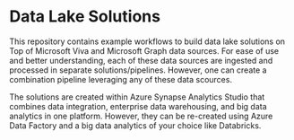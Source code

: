 # Data Lake Solutions
This repository contains example workflows to build data lake solutions on Top of Microsoft Viva and Microsoft Graph data sources.
For ease of use and better understanding, each of these data sources are ingested and processed in separate solutions/pipelines. However, one can create a combination pipeline
leveraging any of these data scources.

The solutions are created within Azure Synapse Analytics Studio that combines data integration, enterprise data warehousing, and big data analytics in one platform.
However, they can be re-created using Azure Data Factory and a big data analytics of your choice like Databricks.
